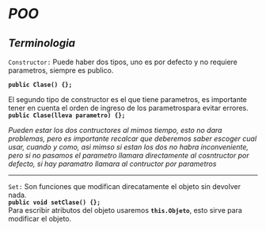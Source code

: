 # ***POO***

## ***Terminologia***

`Constructor:` Puede haber dos tipos, uno es por defecto y no requiere
parametros, siempre es publico.  

**`public Clase() {};`**  

El segundo tipo de constructor es el que tiene parametros, es importante tener en cuenta el orden de ingreso de los parametrospara evitar errores.  
**`public Clase(lleva parametro) {};`**  

*Pueden estar los dos contructores al mimos tiempo, esto no dara problemas, pero es importante recalcar que
deberemos saber escoger cual usar, cuando y como, asi mimso si estan los dos no habra inconveniente, pero si
no pasamos el parametro llamara directamente al cosntructor por defecto, si hay paramatro llamara al contructor
por parametros*

----

`Set:` Son funciones que modifican direcatamente el objeto sin devolver nada.  
**`public void setClase() {};`**  
Para escribir atributos del objeto usaremos **`this.Objeto`**, esto sirve para modificar el objeto.  